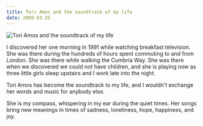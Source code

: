 ```yaml
---
title: Tori Amos and the soundtrack of my life
date: 2009-03-25
---
```


![Tori Amos and the soundtrack of my life](https://source.unsplash.com/-m88z7ily-w/1600x900)

I discovered her one morning in 1991 while watching breakfast television. She was there during the hundreds of hours spent commuting to and from London. She was there while walking the Cumbria Way. She was there when we discovered we could not have children, and she is playing now as three little girls sleep upstairs and I work late into the night.

Tori Amos has become the soundtrack to my life, and I wouldn't exchange her words and music for anybody else.

She is my compass, whispering in my ear during the quiet times. Her songs bring new meanings in times of sadness, loneliness, hope, happiness, and joy.
